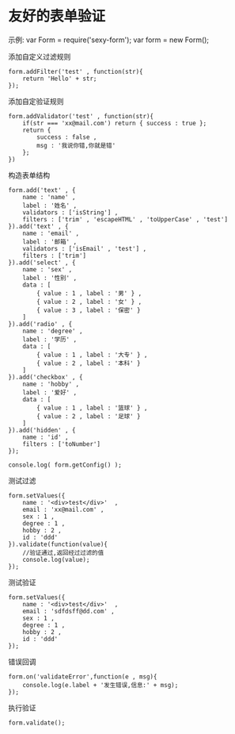 友好的表单验证
=============

示例:
    var Form = require('sexy-form');
    var form = new Form();

添加自定义过滤规则

    form.addFilter('test' , function(str){
        return 'Hello' + str;
    });

添加自定验证规则

    form.addValidator('test' , function(str){
        if(str === 'xx@mail.com') return { success : true };
        return {
            success : false ,
            msg : '我说你错,你就是错'
        };
    })

构造表单结构

    form.add('text' , {
        name : 'name' ,
        label : '姓名' ,
        validators : ['isString'] ,
        filters : ['trim' , 'escapeHTML' , 'toUpperCase' , 'test']
    }).add('text' , {
        name : 'email' ,
        label : '邮箱' ,
        validators : ['isEmail' , 'test'] ,
        filters : ['trim']
    }).add('select' , {
        name : 'sex' ,
        label : '性别' ,
        data : [
            { value : 1 , label : '男' } ,
            { value : 2 , label : '女' } ,
            { value : 3 , label : '保密' }
        ]
    }).add('radio' , {
        name : 'degree' ,
        label : '学历' ,
        data : [
            { value : 1 , label : '大专' } ,
            { value : 2 , label : '本科' } 
        ]
    }).add('checkbox' , {
        name : 'hobby' ,
        label : '爱好' ,
        data : [
            { value : 1 , label : '篮球' } ,
            { value : 2 , label : '足球' } 
        ]
    }).add('hidden' , {
        name : 'id' ,
        filters : ['toNumber'] 
    });

    console.log( form.getConfig() );


测试过滤

    form.setValues({
        name : '<div>test</div>'  ,
        email : 'xx@mail.com' ,
        sex : 1 ,
        degree : 1 ,
        hobby : 2 ,
        id : 'ddd'
    }).validate(function(value){
        //验证通过,返回经过过滤的值
        console.log(value);
    });

测试验证

    form.setValues({
        name : '<div>test</div>'  ,
        email : 'sdfdsff@dd.com' ,
        sex : 1 ,
        degree : 1 ,
        hobby : 2 ,
        id : 'ddd'
    });

错误回调

    form.on('validateError',function(e , msg){
        console.log(e.label + '发生错误,信息:' + msg);
    });

执行验证

    form.validate();
